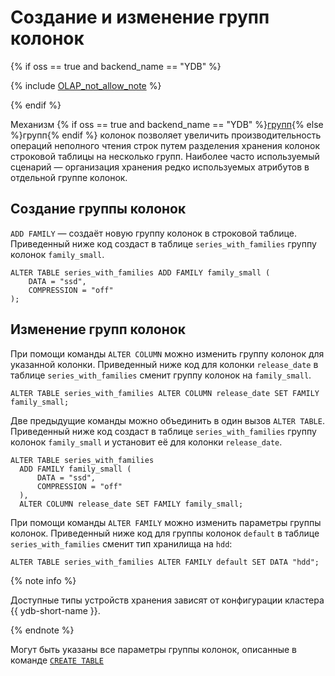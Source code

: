 # Создание и изменение групп колонок

{% if oss == true and backend_name == "YDB" %}

{% include [OLAP_not_allow_note](../../../../_includes/not_allow_for_olap_note.md) %}

{% endif %}

Механизм {% if oss == true and backend_name == "YDB" %}[групп](../../../../concepts/datamodel/table.md#column-groups){% else %}групп{% endif %} колонок позволяет увеличить производительность операций неполного чтения строк путем разделения хранения колонок строковой таблицы на несколько групп. Наиболее часто используемый сценарий — организация хранения редко используемых атрибутов в отдельной группе колонок.


## Создание группы колонок

`ADD FAMILY` — создаёт новую группу колонок в строковой таблице. Приведенный ниже код создаст в таблице `series_with_families` группу колонок `family_small`.

```yql
ALTER TABLE series_with_families ADD FAMILY family_small (
    DATA = "ssd",
    COMPRESSION = "off"
);
```

## Изменение групп колонок

При помощи команды `ALTER COLUMN` можно изменить группу колонок для указанной колонки. Приведенный ниже код для колонки `release_date` в таблице `series_with_families` сменит группу колонок на `family_small`.

```yql
ALTER TABLE series_with_families ALTER COLUMN release_date SET FAMILY family_small;
```

Две предыдущие команды можно объединить в один вызов `ALTER TABLE`. Приведенный ниже код создаст в таблице `series_with_families` группу колонок `family_small` и установит её для колонки `release_date`.

```yql
ALTER TABLE series_with_families
  ADD FAMILY family_small (
      DATA = "ssd",
      COMPRESSION = "off"
  ),
  ALTER COLUMN release_date SET FAMILY family_small;
```

При помощи команды `ALTER FAMILY` можно изменить параметры группы колонок. Приведенный ниже код для группы колонок `default` в таблице `series_with_families` сменит тип хранилища на `hdd`:

```yql
ALTER TABLE series_with_families ALTER FAMILY default SET DATA "hdd";
```

{% note info %}

Доступные типы устройств хранения зависят от конфигурации кластера {{ ydb-short-name }}.

{% endnote %}

Могут быть указаны все параметры группы колонок, описанные в команде [`CREATE TABLE`](../create_table/secondary_index.md)